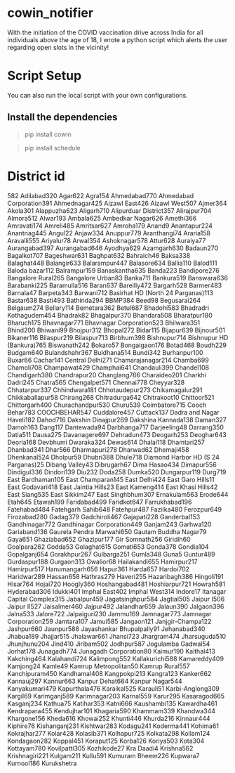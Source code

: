 # cowin_notifier
With the initiation of the COVID vaccination drive across India for all individuals above the age of 18, I wrote a python script which alerts the user regarding open slots in the vicinity!

# Script Setup
You can also run the local script with your own configurations.

## Install the dependencies
> pip install cowin

> pip install schedule 

# District id
582 Adilabad320 Agar622 Agra154 Ahmedabad770 Ahmedabad Corporation391 Ahmednagar425 Aizawl East426 Aizawl West507 Ajmer364 Akola301 Alappuzha623 Aligarh710 Alipurduar District357 Alirajpur704 Almora512 Alwar193 Ambala625 Ambedkar Nagar626 Amethi366 Amravati174 Amreli485 Amritsar627 Amroha179 Anand9 Anantapur224 Anantnag445 Angul22 Anjaw334 Anuppur779 Aranthangi74 Araria158 Aravalli555 Ariyalur78 Arwal354 Ashoknagar578 Attur628 Auraiya77 Aurangabad397 Aurangabad646 Ayodhya629 Azamgarh630 Badaun270 Bagalkot707 Bageshwar631 Baghpat632 Bahraich46 Baksa338 Balaghat448 Balangir633 Balarampur447 Balasore634 Ballia110 Balod111 Baloda bazar112 Balrampur159 Banaskantha635 Banda223 Bandipore276 Bangalore Rural265 Bangalore Urban83 Banka711 Bankura519 Banswara636 Barabanki225 Baramulla516 Baran637 Bareilly472 Bargarh528 Barmer483 Barnala47 Barpeta343 Barwani712 Basirhat HD (North 24 Parganas)113 Bastar638 Basti493 Bathinda294 BBMP384 Beed98 Begusarai264 Belgaum274 Bellary114 Bemetara362 Betul687 Bhadohi583 Bhadradri Kothagudem454 Bhadrak82 Bhagalpur370 Bhandara508 Bharatpur180 Bharuch175 Bhavnagar771 Bhavnagar Corporation523 Bhilwara351 Bhind200 Bhiwani99 Bhojpur312 Bhopal272 Bidar115 Bijapur639 Bijnour501 Bikaner116 Bilaspur219 Bilaspur713 Birbhum398 Bishnupur714 Bishnupur HD (Bankura)765 Biswanath242 Bokaro57 Bongaigaon176 Botad468 Boudh229 Budgam640 Bulandshahr367 Buldhana514 Bundi342 Burhanpur100 Buxar66 Cachar141 Central Delhi271 Chamarajanagar214 Chamba699 Chamoli708 Champawat429 Champhai641 Chandauli399 Chandel108 Chandigarh380 Chandrapur20 Changlang766 Charaideo201 Charkhi Dadri245 Chatra565 Chengalpet571 Chennai778 Cheyyar328 Chhatarpur337 Chhindwara181 Chhotaudepur273 Chikamagalur291 Chikkaballapur58 Chirang268 Chitradurga642 Chitrakoot10 Chittoor521 Chittorgarh400 Churachandpur530 Churu539 Coimbatore715 Cooch Behar783 COOCHBEHAR547 Cuddalore457 Cuttack137 Dadra and Nagar Haveli182 Dahod716 Dakshin Dinajpur269 Dakshina Kannada138 Daman327 Damoh163 Dang117 Dantewada94 Darbhanga717 Darjeeling48 Darrang350 Datia511 Dausa275 Davanagere697 Dehradun473 Deogarh253 Deoghar643 Deoria168 Devbhumi Dwaraka324 Dewas614 Dhalai118 Dhamtari257 Dhanbad341 Dhar566 Dharmapuri278 Dharwad62 Dhemaji458 Dhenkanal524 Dholpur59 Dhubri388 Dhule718 Diamond Harbor HD (S 24 Parganas)25 Dibang Valley43 Dibrugarh67 Dima Hasao434 Dimapur556 Dindigul336 Dindori139 Diu232 Doda258 Dumka520 Dungarpur119 Durg719 East Bardhaman105 East Champaran145 East Delhi424 East Garo Hills11 East Godavari418 East Jaintia Hills23 East Kameng414 East Khasi Hills42 East Siang535 East Sikkim247 East Singhbhum307 Ernakulam563 Erode644 Etah645 Etawah199 Faridabad499 Faridkot647 Farrukhabad196 Fatehabad484 Fatehgarh Sahib648 Fatehpur487 Fazilka480 Ferozpur649 Firozabad280 Gadag379 Gadchiroli467 Gajapati228 Ganderbal153 Gandhinagar772 Gandhinagar Corporation449 Ganjam243 Garhwa120 Gariaband136 Gaurela Pendra Marwahi650 Gautam Buddha Nagar79 Gaya651 Ghaziabad652 Ghazipur177 Gir Somnath256 Giridih60 Goalpara262 Godda53 Golaghat615 Gomati653 Gonda378 Gondia104 Gopalganj654 Gorakhpur267 Gulbarga251 Gumla348 Guna5 Guntur489 Gurdaspur188 Gurgaon313 Gwalior68 Hailakandi655 Hamirpur217 Hamirpur517 Hanumangarh656 Hapur361 Harda657 Hardoi702 Haridwar289 Hassan658 Hathras279 Haveri255 Hazaribagh386 Hingoli191 Hisar764 Hojai720 Hoogly360 Hoshangabad481 Hoshiarpur721 Howrah581 Hyderabad306 Idukki401 Imphal East402 Imphal West314 Indore17 Itanagar Capital Complex315 Jabalpur459 Jagatsinghpur584 Jagtial505 Jaipur I506 Jaipur II527 Jaisalmer460 Jajpur492 Jalandhar659 Jalaun390 Jalgaon396 Jalna533 Jalore722 Jalpaiguri230 Jammu169 Jamnagar773 Jamnagar Corporation259 Jamtara107 Jamui585 Jangaon121 Janjgir-Champa122 Jashpur660 Jaunpur586 Jayashankar Bhupalpally91 Jehanabad340 Jhabua189 Jhajjar515 Jhalawar661 Jhansi723 Jhargram474 Jharsuguda510 Jhunjhunu204 Jind410 Jiribam502 Jodhpur587 Jogulamba Gadwal54 Jorhat178 Junagadh774 Junagadh Corporation80 Kaimur190 Kaithal413 Kakching464 Kalahandi724 Kalimpong552 Kallakurichi588 Kamareddy409 Kamjong24 Kamle49 Kamrup Metropolitan50 Kamrup Rural557 Kanchipuram450 Kandhamal408 Kangpokpi213 Kangra123 Kanker662 Kannauj297 Kannur663 Kanpur Dehat664 Kanpur Nagar544 Kanyakumari479 Kapurthala476 Karaikal525 Karauli51 Karbi-Anglong309 Kargil69 Karimganj589 Karimnagar203 Karnal559 Karur295 Kasaragod665 Kasganj234 Kathua75 Katihar353 Katni666 Kaushambi135 Kawardha461 Kendrapara455 Kendujhar101 Khagaria590 Khammam339 Khandwa344 Khargone156 Kheda616 Khowai252 Khunti446 Khurda216 Kinnaur444 Kiphire76 Kishanganj231 Kishtwar283 Kodagu241 Koderma441 Kohima61 Kokrajhar277 Kolar428 Kolasib371 Kolhapur725 Kolkata298 Kollam124 Kondagaon282 Koppal451 Koraput125 Korba126 Koriya503 Kota304 Kottayam780 Kovilpatti305 Kozhikode27 Kra Daadi4 Krishna562 Krishnagiri221 Kulgam211 Kullu591 Kumuram Bheem226 Kupwara7 Kurnool186 Kurukshetra
